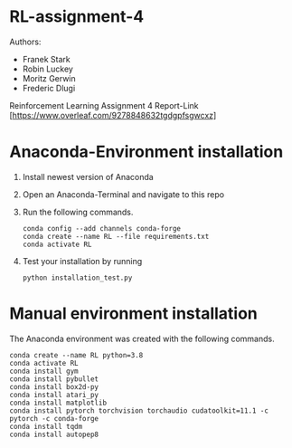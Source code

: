 # RL-assignment-4

Authors:
- Franek Stark
- Robin Luckey
- Moritz Gerwin
- Frederic Dlugi

Reinforcement Learning Assignment 4
Report-Link [https://www.overleaf.com/9278848632tgdgpfsgwcxz]

# Anaconda-Environment installation

1.  Install newest version of Anaconda

2.  Open an Anaconda-Terminal and navigate to this repo

3.  Run the following commands.
    ```
    conda config --add channels conda-forge
    conda create --name RL --file requirements.txt
    conda activate RL
    ```

4.  Test your installation by running
    ```
    python installation_test.py
    ```

# Manual environment installation

The Anaconda environment was created with the following commands.
```
conda create --name RL python=3.8
conda activate RL
conda install gym
conda install pybullet
conda install box2d-py
conda install atari_py
conda install matplotlib
conda install pytorch torchvision torchaudio cudatoolkit=11.1 -c pytorch -c conda-forge
conda install tqdm
conda install autopep8
```

